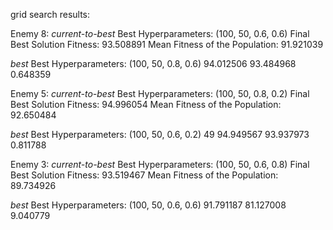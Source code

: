 grid search results:

Enemy 8:
*current-to-best*
Best Hyperparameters: (100, 50, 0.6, 0.6)
Final Best Solution Fitness: 93.508891
Mean Fitness of the Population: 91.921039

*best*
Best Hyperparameters: (100, 50, 0.8, 0.6)
94.012506 93.484968 0.648359




Enemy 5:
*current-to-best*
Best Hyperparameters: (100, 50, 0.8, 0.2)
Final Best Solution Fitness: 94.996054
Mean Fitness of the Population: 92.650484

*best*
Best Hyperparameters: (100, 50, 0.6, 0.2)
49 94.949567 93.937973 0.811788




Enemy 3:
*current-to-best*
Best Hyperparameters: (100, 50, 0.6, 0.8)
Final Best Solution Fitness: 93.519467
Mean Fitness of the Population: 89.734926

*best*
Best Hyperparameters: (100, 50, 0.6, 0.6)
91.791187 81.127008 9.040779
